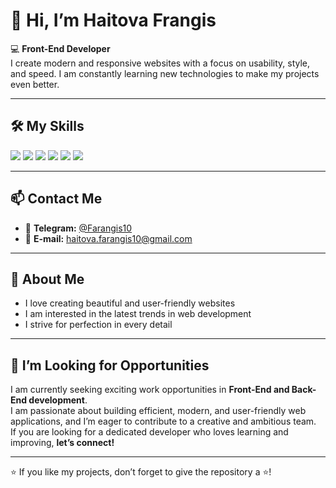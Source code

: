 # 👋 Hi, I’m Haitova Frangis 

💻 **Front-End Developer**  
I create modern and responsive websites with a focus on usability, style, and speed. I am constantly learning new technologies to make my projects even better.

---

## 🛠️ My Skills

<p align="left">
  <img src="https://img.shields.io/badge/HTML5-E34F26?logo=html5&logoColor=fff&style=for-the-badge" />
  <img src="https://img.shields.io/badge/CSS3-1572B6?logo=css3&logoColor=fff&style=for-the-badge" />
  <img src="https://img.shields.io/badge/Sass-CC6699?logo=sass&logoColor=fff&style=for-the-badge" />
  
  <img src="https://img.shields.io/badge/Tailwind-38B2AC?logo=tailwind-css&logoColor=fff&style=for-the-badge" />
  <img src="https://img.shields.io/badge/C++-00599C?logo=c%2B%2B&logoColor=fff&style=for-the-badge" />
  <img src="https://img.shields.io/badge/Python-3776AB?logo=python&logoColor=fff&style=for-the-badge" />
</p>

---

## 📫 Contact Me

- 📱 **Telegram:** [@Farangis10](#)  
- 📧 **E-mail:** [haitova.farangis10@gmail.com](#)  

---

## 🌟 About Me
- I love creating beautiful and user-friendly websites  
- I am interested in the latest trends in web development  
- I strive for perfection in every detail  

---

## 💼 I’m Looking for Opportunities
I am currently seeking exciting work opportunities in **Front-End and Back-End development**.  
I am passionate about building efficient, modern, and user-friendly web applications, and I’m eager to contribute to a creative and ambitious team.  
If you are looking for a dedicated developer who loves learning and improving, **let’s connect!**  

---

⭐ If you like my projects, don’t forget to give the repository a ⭐!
